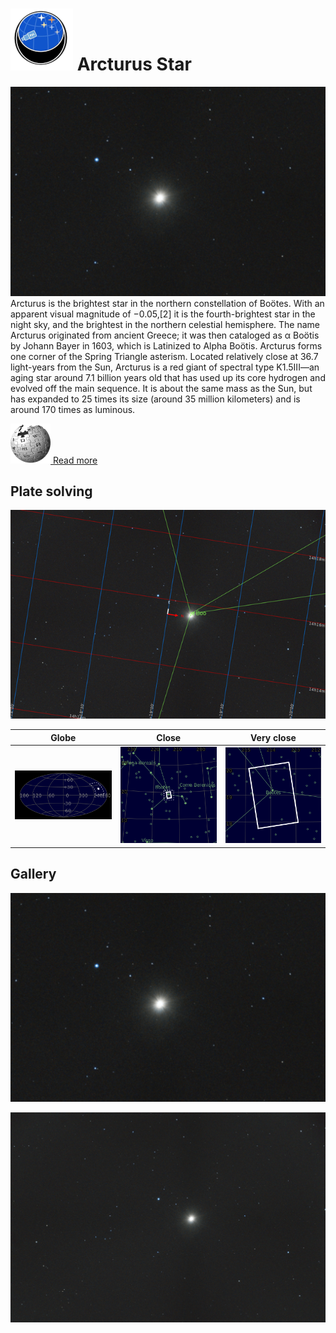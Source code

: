 # ![](..//Imaging//Common/pyl-tiny.png) Arcturus Star
![IMG](..//Imaging//HD/Arcturus_Star+00+co.jpg)
Arcturus is the brightest star in the northern constellation of Boötes. With an apparent visual magnitude of −0.05,[2] it is the fourth-brightest star in the night sky, and the brightest in the northern celestial hemisphere. The name Arcturus originated from ancient Greece; it was then cataloged as α Boötis by Johann Bayer in 1603, which is Latinized to Alpha Boötis. Arcturus forms one corner of the Spring Triangle asterism. Located relatively close at 36.7 light-years from the Sun, Arcturus is a red giant of spectral type K1.5III—an aging star around 7.1 billion years old that has used up its core hydrogen and evolved off the main sequence. It is about the same mass as the Sun, but has expanded to 25 times its size (around 35 million kilometers) and is around 170 times as luminous.

[![](..//Imaging//Common/Wikipedia.png) Read more](https://en.wikipedia.org/wiki/Arcturus)
## Plate solving 


![IMG](..//Imaging//HD/Arcturus_Star_Annotated.jpg)


| Globe | Close | Very close |
| ----- | ----- | ----- |
|![IMG](..//Imaging//HD/Arcturus_Star_Globe.jpg) |![IMG](..//Imaging//HD/Arcturus_Star_Close.jpg) |![IMG](..//Imaging//HD/Arcturus_Star_Closer.jpg) |

## Gallery
![IMG](..//Imaging//HD/Arcturus_Star+00+co.jpg) 

![IMG](..//Imaging//HD/Arcturus_Star+01+co.jpg) 

